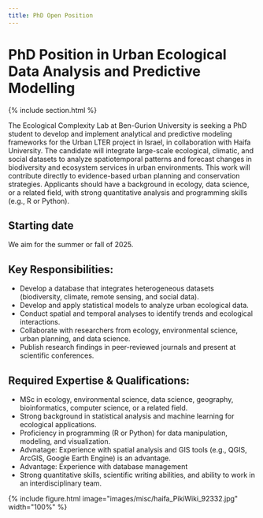 ```yaml
---
title: PhD Open Position
---
```


# PhD Position in Urban Ecological Data Analysis and Predictive Modelling

{% include section.html %}

The Ecological Complexity Lab at Ben-Gurion University is seeking a PhD student to develop and implement analytical and predictive modeling frameworks for the Urban LTER project in Israel, in collaboration with Haifa University. The candidate will integrate large-scale ecological, climatic, and social datasets to analyze spatiotemporal patterns and forecast changes in biodiversity and ecosystem services in urban environments. This work will contribute directly to evidence-based urban planning and conservation strategies. Applicants should have a background in ecology, data science, or a related field, with strong quantitative analysis and programming skills (e.g., R or Python).


## Starting date

We aim for the summer or fall of 2025.

## Key Responsibilities:

- Develop a database that integrates heterogeneous datasets (biodiversity, climate, remote sensing, and social data).
- Develop and apply statistical models to analyze urban ecological data.
- Conduct spatial and temporal analyses to identify trends and ecological interactions.
- Collaborate with researchers from ecology, environmental science, urban planning, and data science.
- Publish research findings in peer-reviewed journals and present at scientific conferences.

## Required Expertise & Qualifications:
- MSc in ecology, environmental science, data science, geography, bioinformatics, computer science, or a related field.
- Strong background in statistical analysis and machine learning for ecological applications.
- Proficiency in programming (R or Python) for data manipulation, modeling, and visualization.
- Advnatage: Experience with spatial analysis and GIS tools (e.g., QGIS, ArcGIS, Google Earth Engine) is an advantage.
- Advantage: Experience with database management
- Strong quantitative skills, scientific writing abilities, and ability to work in an interdisciplinary team.

{%
  include figure.html
  image="images/misc/haifa_PikiWiki_92332.jpg"
  width="100%"
%}

